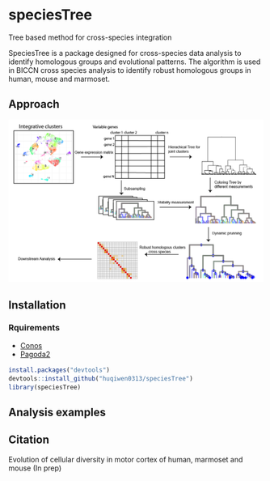 # speciesTree
Tree based method for cross-species integration

SpeciesTree is a package designed for cross-species data analysis to identify homologous groups and evolutional patterns.
The algorithm is used in BICCN cross species analysis to identify robust homologous groups in human, mouse and marmoset.

## Approach
![overview](https://github.com/huqiwen0313/speciesTree/blob/master/figs/pipeline.overview.png)

## Installation

### Rquirements
* [Conos](https://github.com/hms-dbmi/conos)
* [Pagoda2](https://github.com/hms-dbmi/pagoda2)

```r
install.packages("devtools")
devtools::install_github("huqiwen0313/speciesTree")
library(speciesTree)
```

## Analysis examples

## Citation
Evolution of cellular diversity in motor cortex of human, marmoset and mouse (In prep)


